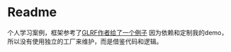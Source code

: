 # Readme

个人学习案例，框架参考了[GLRF](https://github.com/DunkleMango/GLRF)[作者给了一个例子](https://github.com/DunkleMango/GLRF_Example)
因为依赖和定制我的demo，所以没有使用独立的工厂来维护，而是借鉴代码和逻辑。